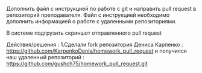 Дополнить файл с инструкцией по работе с git и направить pull request в репозиторий преподавателя. Файл с инструкцией необходимо дополнить информацией о работе с удаленными репозиториями.

В системе подгрузить скриншот отправленного pull request 


Действия/решения : 
1.Сделали fork репозитория Дениса Карпенко : https://github.com/KarpenkoDenis/homework_pull_request 
и получился наш удаленный репозиторий : 
 https://github.com/gushch75/homework_pull_request.git